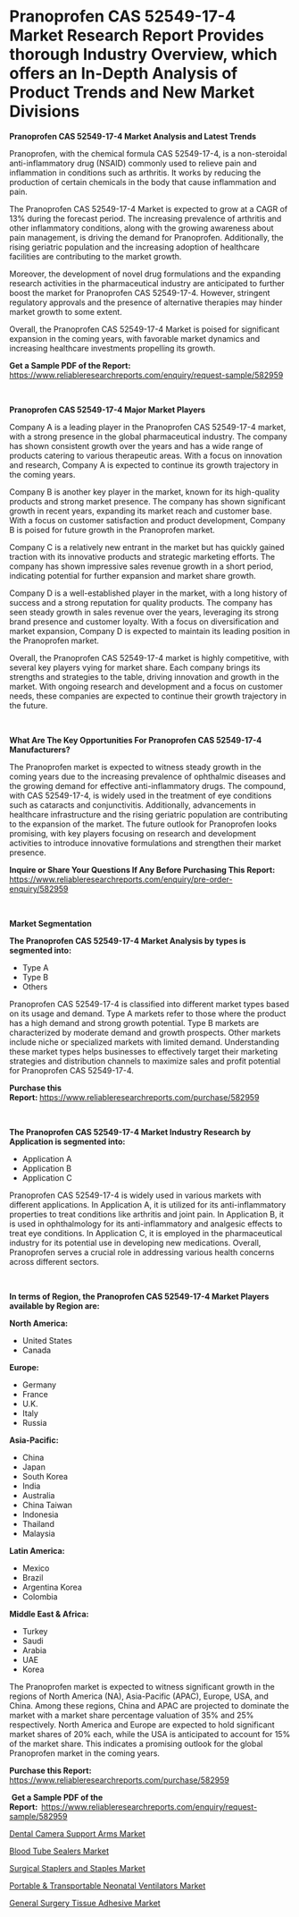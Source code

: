 <p><h1>Pranoprofen CAS 52549-17-4 Market Research Report Provides thorough Industry Overview, which offers an In-Depth Analysis of Product Trends and New Market Divisions</h1></p><p><strong>Pranoprofen CAS 52549-17-4 Market Analysis and Latest Trends</strong></p>
<p><p>Pranoprofen, with the chemical formula CAS 52549-17-4, is a non-steroidal anti-inflammatory drug (NSAID) commonly used to relieve pain and inflammation in conditions such as arthritis. It works by reducing the production of certain chemicals in the body that cause inflammation and pain.</p><p>The Pranoprofen CAS 52549-17-4 Market is expected to grow at a CAGR of 13% during the forecast period. The increasing prevalence of arthritis and other inflammatory conditions, along with the growing awareness about pain management, is driving the demand for Pranoprofen. Additionally, the rising geriatric population and the increasing adoption of healthcare facilities are contributing to the market growth.</p><p>Moreover, the development of novel drug formulations and the expanding research activities in the pharmaceutical industry are anticipated to further boost the market for Pranoprofen CAS 52549-17-4. However, stringent regulatory approvals and the presence of alternative therapies may hinder market growth to some extent.</p><p>Overall, the Pranoprofen CAS 52549-17-4 Market is poised for significant expansion in the coming years, with favorable market dynamics and increasing healthcare investments propelling its growth.</p></p>
<p><strong>Get a Sample PDF of the Report:&nbsp;</strong> <a href="https://www.reliableresearchreports.com/enquiry/request-sample/582959">https://www.reliableresearchreports.com/enquiry/request-sample/582959</a></p>
<p>&nbsp;</p>
<p><strong>Pranoprofen CAS 52549-17-4 Major Market Players</strong></p>
<p><p>Company A is a leading player in the Pranoprofen CAS 52549-17-4 market, with a strong presence in the global pharmaceutical industry. The company has shown consistent growth over the years and has a wide range of products catering to various therapeutic areas. With a focus on innovation and research, Company A is expected to continue its growth trajectory in the coming years.</p><p>Company B is another key player in the market, known for its high-quality products and strong market presence. The company has shown significant growth in recent years, expanding its market reach and customer base. With a focus on customer satisfaction and product development, Company B is poised for future growth in the Pranoprofen market.</p><p>Company C is a relatively new entrant in the market but has quickly gained traction with its innovative products and strategic marketing efforts. The company has shown impressive sales revenue growth in a short period, indicating potential for further expansion and market share growth.</p><p>Company D is a well-established player in the market, with a long history of success and a strong reputation for quality products. The company has seen steady growth in sales revenue over the years, leveraging its strong brand presence and customer loyalty. With a focus on diversification and market expansion, Company D is expected to maintain its leading position in the Pranoprofen market.</p><p>Overall, the Pranoprofen CAS 52549-17-4 market is highly competitive, with several key players vying for market share. Each company brings its strengths and strategies to the table, driving innovation and growth in the market. With ongoing research and development and a focus on customer needs, these companies are expected to continue their growth trajectory in the future.</p></p>
<p>&nbsp;</p>
<p><strong>What Are The Key Opportunities For Pranoprofen CAS 52549-17-4 Manufacturers?</strong></p>
<p><p>The Pranoprofen market is expected to witness steady growth in the coming years due to the increasing prevalence of ophthalmic diseases and the growing demand for effective anti-inflammatory drugs. The compound, with CAS 52549-17-4, is widely used in the treatment of eye conditions such as cataracts and conjunctivitis. Additionally, advancements in healthcare infrastructure and the rising geriatric population are contributing to the expansion of the market. The future outlook for Pranoprofen looks promising, with key players focusing on research and development activities to introduce innovative formulations and strengthen their market presence.</p></p>
<p><strong>Inquire or Share Your Questions If Any Before Purchasing This Report:</strong> <a href="https://www.reliableresearchreports.com/enquiry/pre-order-enquiry/582959">https://www.reliableresearchreports.com/enquiry/pre-order-enquiry/582959</a></p>
<p>&nbsp;</p>
<p><strong>Market Segmentation</strong></p>
<p><strong>The Pranoprofen CAS 52549-17-4 Market Analysis by types is segmented into:</strong></p>
<p><ul><li>Type A</li><li>Type B</li><li>Others</li></ul></p>
<p><p>Pranoprofen CAS 52549-17-4 is classified into different market types based on its usage and demand. Type A markets refer to those where the product has a high demand and strong growth potential. Type B markets are characterized by moderate demand and growth prospects. Other markets include niche or specialized markets with limited demand. Understanding these market types helps businesses to effectively target their marketing strategies and distribution channels to maximize sales and profit potential for Pranoprofen CAS 52549-17-4.</p></p>
<p><strong>Purchase this Report:&nbsp;</strong><a href="https://www.reliableresearchreports.com/purchase/582959">https://www.reliableresearchreports.com/purchase/582959</a></p>
<p>&nbsp;</p>
<p><strong>The Pranoprofen CAS 52549-17-4 Market Industry Research by Application is segmented into:</strong></p>
<p><ul><li>Application A</li><li>Application B</li><li>Application C</li></ul></p>
<p><p>Pranoprofen CAS 52549-17-4 is widely used in various markets with different applications. In Application A, it is utilized for its anti-inflammatory properties to treat conditions like arthritis and joint pain. In Application B, it is used in ophthalmology for its anti-inflammatory and analgesic effects to treat eye conditions. In Application C, it is employed in the pharmaceutical industry for its potential use in developing new medications. Overall, Pranoprofen serves a crucial role in addressing various health concerns across different sectors.</p></p>
<p>&nbsp;</p>
<p><strong>In terms of Region, the Pranoprofen CAS 52549-17-4 Market Players available by Region are:</strong></p>
<p>
    <p> <strong> North America: </strong>
        <ul>
            <li>United States</li>
            <li>Canada</li>
        </ul>
        </p> 
    <p> <strong> Europe: </strong>
        <ul>
            <li>Germany</li>
            <li>France</li>
            <li>U.K.</li>
            <li>Italy</li>
            <li>Russia</li>
        </ul>
        </p> 
    <p> <strong> Asia-Pacific: </strong>
        <ul>
            <li>China</li>
            <li>Japan</li>
            <li>South Korea</li>
            <li>India</li>
            <li>Australia</li>
            <li>China Taiwan</li>
            <li>Indonesia</li>
            <li>Thailand</li>
            <li>Malaysia</li>
        </ul>
        </p> 
    <p> <strong> Latin America: </strong>
        <ul>
            <li>Mexico</li>
            <li>Brazil</li>
            <li>Argentina Korea</li>
            <li>Colombia</li>
        </ul>
        </p> 
    <p> <strong> Middle East & Africa: </strong>
        <ul>
            <li>Turkey</li>
            <li>Saudi</li>
            <li>Arabia</li>
            <li>UAE</li>
            <li>Korea</li>
        </ul>
    </p>
    </p>
<p><p>The Pranoprofen market is expected to witness significant growth in the regions of North America (NA), Asia-Pacific (APAC), Europe, USA, and China. Among these regions, China and APAC are projected to dominate the market with a market share percentage valuation of 35% and 25% respectively. North America and Europe are expected to hold significant market shares of 20% each, while the USA is anticipated to account for 15% of the market share. This indicates a promising outlook for the global Pranoprofen market in the coming years.</p></p>
<p><strong>Purchase this Report: </strong><a href="https://www.reliableresearchreports.com/purchase/582959">https://www.reliableresearchreports.com/purchase/582959</a></p>
<p>&nbsp;<strong>Get a Sample PDF of the Report:&nbsp;&nbsp;</strong><a href="https://www.reliableresearchreports.com/enquiry/request-sample/582959">https://www.reliableresearchreports.com/enquiry/request-sample/582959</a></p>
<p><strong></strong></p>
<p><p><a href="https://medium.com/p/e2f90ebf655e/edit">Dental Camera Support Arms Market</a></p><p><a href="https://medium.com/p/066b1dd4ca33/edit">Blood Tube Sealers Market</a></p><p><a href="https://medium.com/p/588817e59b3a/edit">Surgical Staplers and Staples Market</a></p><p><a href="https://medium.com/p/d92252b5c98d/edit">Portable & Transportable Neonatal Ventilators Market</a></p><p><a href="https://medium.com/p/c09b71c8f833/edit">General Surgery Tissue Adhesive Market</a></p></p>